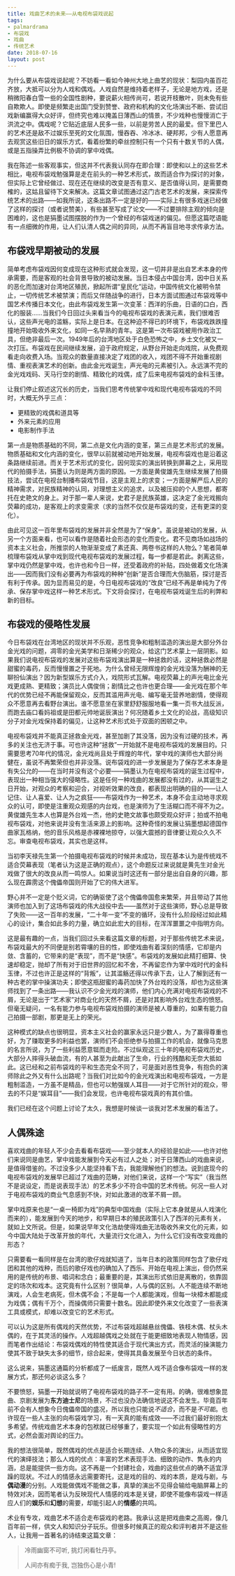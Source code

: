 ```yaml
---
title: 戏曲艺术的未来——从电视布袋戏说起
tags: 
- palmardrama
- 布袋戏
- 戏曲
- 传统艺术
date: 2018-07-16
layout: post
---
```


为什么要从布袋戏说起呢？不妨看一看如今神州大地上曲艺的现状：梨园内虽百花齐放，大抵可以分为人戏和偶戏。人戏自然是维持着老样子，无论是地方戏，还是稍微阳春白雪一些的全国性剧种，要说薪火相传尚可，若说开枝散叶，则未免有些自欺欺人。即使是频繁走出国门受到赞誉、政府和机构的文化场演出不断、尝试旧戏新编赢得大众好评，但终究也难以掩盖日薄西山的情景，不少戏种也慢慢消亡于洪流之中。偶戏呢？它贴近底层人民多一些，以前是劳苦人民的最爱。但下里巴人的艺术还是敌不过娱乐至死的文化氛围，慢吞吞、冷冰冰、硬邦邦，少有人愿意再去观赏这些旧日的娱乐方式，看着纷繁的牵丝控制只有一个只有十数关节的人偶，或是五指操弄比例极不协调的掌中戏偶。

我在陈述一些客观事实，但这并不代表我认同存在即合理：即使和以上的这些艺术相比，电视布袋戏勉强算是走在前头的一种艺术形式，故而适合作为探讨的对象，但实际上它曾经做过、现在还在继续的改变是否有意义、是否值得认同，是需要商榷的，这姑且留待下文来解决。这篇文章试图通过这门古老艺术的发展，来探索传统艺术的出路——如我所说，这条出路不一定是好的——实际上有很多戏迷已经做了这样的探讨（或者说赞美），有些甚至写成了论文——不过要排除主观的倾向是困难的，这也是狷墨试图摆脱的作为一个曾经的布袋戏迷的偏见。但愿这篇呓语能有一点细微的作用，让人们认清人偶之间的异同，从而不再盲目地寻求传承方法。

## 布袋戏早期被动的发展

简单考虑布袋戏因何变成现在这种形式就会发现，这一切并非是出自艺术本身的传承需要，而是客观的社会背景导致的被动发展。当日本侵占中国台湾，因中日关系的恶化而加速对台湾地区殖民，掀起所谓“皇民化”运动，中国传统文化被明令禁止，一切传统艺术被禁演；而后又伴随战争的进行，日本方面试图通过布袋戏等中国艺术传播日本文化，由此布袋戏发生第一次变革：西洋的乐曲，日语的口白，西化的服装……当我们今日回过头来看当今的电视布袋戏的表演元素，我们很难否认，这些声光电的滥觞，实际上是日本。在这种迫不得已的环境下，布袋戏跌跌撞撞地开始吸收外来文化，如同一名早熟的青年。这是第一次布袋戏被用作政治工具，但绝非最后一次。1949年后的台湾地区处于白色恐怖之中，乡土文化被又一次打压。布袋戏在民间继续发展，迫于政府规定，从野台开始走向戏院，从免费观看走向收费入场。当观众的数量直接决定了戏团的收入，戏团不得不开始重视剧情、重视表演艺术的创新。由此金光戏诞生，声光电的元素被引入。永远演不完的金光戏戏码、天马行空的剧情、精致化的戏偶，成了后来电视布袋戏的金科玉律。

让我们停止叙述这冗长的历史，当我们思考传统掌中戏和现代电视布袋戏的不同时，大概无外乎三点：

- 更精致的戏偶和道具等
- 外来元素的应用
- 电影制作手法

第一点是物质基础的不同，第二点是文化内涵的变革，第三点是艺术形式的发展。物质基础和文化内涵的变化，很早以前就被动地开始发展，电视布袋戏也是沿着这条路继续前进。而关于艺术形式的变化，因何现实的演出转换到屏幕之上，采用现代的拍摄手法，狷墨认为则是两方面的原因。一方面是黄俊雄先生继续发展了拍摄技法，尝试在电视台制播布袋戏节目，这是主观上的求变；一方面是解严后人民的精神需求，对民族精神的认同，对理想主义的追求，以及被压抑的个人思想，都寄托在史艳文的身上。对于那一辈人来说，史君子是民族英雄，这决定了金光戏搬向荧幕的成功，是客观上的求变需求（求的当然不仅仅是布袋戏的变，还有更深的变化）。

由此可见这一百年里布袋戏的发展并非全然是为了“保身”。虽说是被动的发展，从另一个方面来看，也可以看作是随着社会形态的变化而变化。君不见商场如战场的资本主义社会，所推崇的人物渐渐变成了素还真、两卷书这样的人物么？笔者简单梳理布袋戏从掌中戏到现代电视布袋戏的发展过程，每一步都是若此。剥离这些，掌中戏仍然是掌中戏，也许也和今日一样，还受着政府的补贴，四处做着文化场演出——因而我们没有必要再为布袋戏的种种“创新”是否合理而大伤脑筋，探讨是否有利于传承。因为显而易见的是，今日电视布袋戏的“改良”已经不再是单纯为了传承、保存掌中戏这样一种艺术形式。下文将会探讨，在电视布袋戏诞生后的利弊和新的目标。

## 布袋戏的侵略性发展

今日布袋戏在台湾地区的现状并不乐观，恶性竞争和粗制滥造的演出是大部分外台金光戏的问题，凋零的金光美学和日渐稀少的观众，给这门艺术蒙上一层阴影。如果我们说电视布袋戏的发展对这些布袋戏演出算是一种拯救的话，这种拯救必然是甜蜜的毒药，反而慢慢置之于死地。为什么曾经无限辉煌的金光戏没落为酬神的无聊扮仙演出？因为新型娱乐方式介入，戏院形式瓦解。电视荧幕上的声光电比金光戏更成熟、更精致；演员比人偶俊俏；剧情比之也许也更合理——金光戏在那个年代的优势已经不再能保留观众，反而其滥用声光电、编写毫无营养地剧情，使得观众不愿意再去看野台演出。谁不愿意坐在家里舒舒服服地看一集一页书大战反派，而跑去庙口看妈祖或是田都元帅地诞辰演出？何况随着乡土文化的论战，高级知识分子对金光戏保持着的偏见，让这种艺术形式处于双面的困顿之中。

电视布袋戏并不能真正拯救金光戏，甚至加剧了其没落，因为没有过硬的技术，再多的关注也无济于事。可也许这种“拯救”一开始就不是电视布袋戏的发展目的。只需要思考70年代的情况，金光戏尚且处于辉煌的年代，掌中戏的演师也大部分尚健在，虽说不再繁荣但也并非没落。说布袋戏的进一步发展是为了保存艺术本身是有失公允的——在当时并没有这个必要——狷墨认为在电视布袋戏的诞生过程中，表现出一种相当强大的侵略性。这是任何一种戏曲的发展都没有过的，从其诞生之日开始，对观众的考察和迎合，对视听效果的改良，都表现出明确的目的——让人记住、让人喜爱、让人为之疯狂——布袋戏作为一种艺术，本身不会主动地寻求观众的认可，即使是注重观众观感的内台戏，也是演师为了生活糊口而不得不为之。黄俊雄先生本人也算是外台戏一杰，他的史艳文故事也颇受观众好评；拍或不拍电视布袋戏，对他来说并没有生活来源上的影响。这种奇怪的发展让狷墨想起德国作曲家瓦格纳，他的音乐风格是赤裸裸地掠夺，以强大震撼的音律要让观众久久不忘。审查电视布袋戏，其实也是这样。

当初李天禄先生第一个拍摄电视布袋戏的时候并未成功，现在基本认为是传统戏不适合荧幕表现（笔者认为这是正确的观点），这个命题反过来说就是黄先生对金光戏做了很大的改良从而一鸣惊人。如果说当时这还有一部分是出自自身的兴趣，那么现在霹雳这个傀儡帝国则开始了它的伟大进军。

野心并不一定是个贬义词，它的确驱使了这个傀儡帝国愈来繁荣，并且带动了其他演师也加入到了这场布袋戏的伟大战役中去——虽然对于这些演师，野心总是导致了失败——这一百年的发展，“二十年一变”不变的循环，没有什么阶段经过如此精心的设计，集合如此多的力量，确立如此宏大的目标，在浑浑噩噩之中指明方向。

这是最有趣的一点，当我们回过头来看这篇文章的标题，对于那些传统艺术来说，布袋戏最大的不同便是别若霄壤的目的性，即使戏曲有着深刻的情感，它却是内敛、含蓄的，它带来的是“表现”，而不是“快感”。布袋戏的发展如此精打细算、快速却稳定，抛却了所有对于旧世界的回忆和不舍，不再留恋作为掌中戏时代的金科玉律，不过也许正是这样的“背叛”，让其滥觞还得以传承下去，让人了解到还有一种古老的掌中操演功夫；即使这瓶甜蜜的毒药加快了外台戏的没落，却也为这些演师找到了一条出路——我认识不少金光戏的演师，他们内心充满对电视布袋戏的不屑，无论是出于“艺术家”对商业化的天然不屑，还是对其影响外台戏生态的愤怒。但毫无疑问，一名有能力参与电视布袋戏拍摄的演师是被人尊重的，如果有能力自己拍摄一部剧，那更是无上的荣光。

这种模式的缺点也很明显，资本主义社会的赢家永远只是少数人，为了赢得尊重也好，为了赚取更多的利益也罢，演师们不会拒绝参与拍摄工作的机会，就像马克思的名言所说，为了一些利益愿意铤而走险。不过纵观这三十年的电视布袋戏历史，大部分人摔得头破血流，有的人甚至为此献出了生命，行业的残酷和无奈大抵如此。这已经和之前布袋戏的平和生态完全不同了，可是面对恶性竞争，有抱负的演师除此之外又有什么出路呢？当我们对比如今的金光戏演出和电视布袋戏，一方是粗制滥造，一方虽不是精品，但也可以勉强娱人耳目——对于它所针对的观众，带去的不只是“娱耳目”——我们会发现，也许电视布袋戏真的有其价值。

我们已经在这个问题上讨论了太久，我想是时候谈一谈我对艺术发展的看法了。

## 人偶殊途

喜欢戏曲的年轻人不少会去看看布袋戏——至少就本人的经验是如此——也许对他们来说同是曲艺，掌中戏能发展到今天必有过人之处；对于日薄西山的戏曲来说，是值得借鉴的。不过没多少人能坚持看下去，我能理解他们的想法。说到底现今的电视布袋戏的发展早已超过了戏曲的范畴，对他们来说，这样一个“写实”（我当然不是说设定，而是说表现手法）的艺术多少不符合中国的艺术传统。何况一些人对于电视布袋戏的商业气息感到不快，对如此激进的改革不屑一顾。

掌中戏原来也是“一桌一椅即为戏”的典型中国戏曲（实际上它本身就是从人戏演化而来的），能发展到今天的地步，和早期日本的殖民政策引入了西洋的元素有关，就如上文所说。但是，如果说早年文化浩劫使得戏曲无法吸收外来文化的元素，如今中国大陆处于改革开放的年代，大量流行文化进入，为什么它们没有改变戏曲的形态？

只需要看一看同样是在台湾的歌仔戏就知道了，当年日本的政策同样包含了歌仔戏团和其他的戏种，而后的歌仔戏也的确加入了西乐、开始在电视上演出，但仍然采用的是传统的布景、唱词和念白；最重要的是，其演出形式依旧是离散的，依靠固定的场次和戏本。这究竟有什么区别？很简单，人与偶的区别。人不能连续不断地演戏，人会生老病死，但木偶不会；不是每一个人都能演戏，但每一块樟木都能成为戏偶；偶有千万个，而操偶师只需要十数名。因此即使外来文化改变了一些表演工具或模式，却难以改变它的艺术形式。

可以认为这是所有偶戏的天然优势，不过布袋戏超越悬丝傀儡、铁枝木偶、杖头木偶的，在于其灵活的操作。人戏超越偶戏之处就在于能更细致地表现人物情感，因而笔者作出结论：布袋戏偶戏的特性使其适合于现代演出方式，而灵活的操演能力使其不致于缺失太多的细节，综合起来，使得其具备发展至今日状态的条件。

这么说来，狷墨这通篇的分析都成了一纸废言，既然人戏不适合像布袋戏一样的发展方式，那还何必谈这么多？

不要愤怒，狷墨一开始就说明了电视布袋戏的路子不一定有用。的确，很难想象昆曲、京剧发展为**东方迪士尼**的场景，不过也没办法确信地说这不会发生。毕竟百年前不会有人想象今日傀儡帝国的盛况，所以我也只能说*不适合*，而不是*不可能*。也许现在一些人主张的向布袋戏学习，有一天真的能有成效——不过我们最好别抱太多希望。传统戏曲艺术本身的包袱就已经够重了，要实现一个如此有侵略性的方式，必然会面对舆论的压力。

我的想法很简单，既然偶戏的优点是适合长期连续、人物众多的演出，从而适宜现代的演绎技法；那么人戏的优点：丰富的艺术表现手法、细致的动作、隽永的内涵，总是能提供一些方向。这不再是一个封建社会，戏曲的这些优点的确不适宜浮躁的现状。不过人的情感永远需要寄托，这是戏的目的、戏的本质，是戏与剧，与**偶动漫**的分别。人戏能做偶戏不能做之事，真挚的演出不见得会输给电脑屏幕上的特效对决，因而笔者认为反映现代人情感的戏本是关键，即使不能像布袋戏一样适应人们的**娱乐**和**幻想**的需要，却能引起人的**情感**的共鸣。

术业有专攻，戏曲艺术不适合走布袋戏的老路。我承认这是把戏曲束之高阁，像几百年前一样，供文人和知识分子玩乐。但很多时候真正的观众和评判者并不是这些人，让我用一首著名的诗结束这篇文章：

> 冷雨幽窗不可听, 挑灯闲看牡丹亭。 
>
> 人间亦有痴于我, 岂独伤心是小青! 

